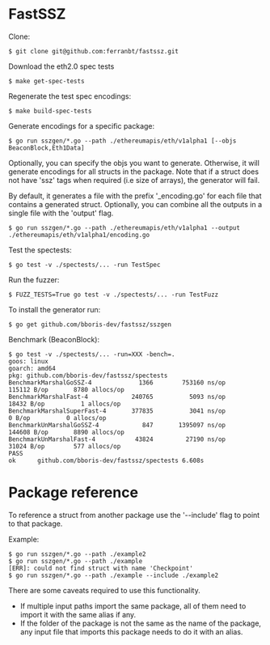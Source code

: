 
# FastSSZ

Clone:

```
$ git clone git@github.com:ferranbt/fastssz.git
```

Download the eth2.0 spec tests

```
$ make get-spec-tests
```

Regenerate the test spec encodings:

```
$ make build-spec-tests
```

Generate encodings for a specific package:

```
$ go run sszgen/*.go --path ./ethereumapis/eth/v1alpha1 [--objs BeaconBlock,Eth1Data]
```

Optionally, you can specify the objs you want to generate. Otherwise, it will generate encodings for all structs in the package. Note that if a struct does not have 'ssz' tags when required (i.e size of arrays), the generator will fail.

By default, it generates a file with the prefix '_encoding.go' for each file that contains a generated struct. Optionally, you can combine all the outputs in a single file with the 'output' flag.

```
$ go run sszgen/*.go --path ./ethereumapis/eth/v1alpha1 --output ./ethereumapis/eth/v1alpha1/encoding.go
```

Test the spectests:

```
$ go test -v ./spectests/... -run TestSpec
```

Run the fuzzer:

```
$ FUZZ_TESTS=True go test -v ./spectests/... -run TestFuzz
```

To install the generator run:

```
$ go get github.com/bboris-dev/fastssz/sszgen
```

Benchmark (BeaconBlock):

```
$ go test -v ./spectests/... -run=XXX -bench=.
goos: linux
goarch: amd64
pkg: github.com/bboris-dev/fastssz/spectests
BenchmarkMarshalGoSSZ-4       	    1366	    753160 ns/op	  115112 B/op	    8780 allocs/op
BenchmarkMarshalFast-4        	  240765	      5093 ns/op	   18432 B/op	       1 allocs/op
BenchmarkMarshalSuperFast-4   	  377835	      3041 ns/op	       0 B/op	       0 allocs/op
BenchmarkUnMarshalGoSSZ-4     	     847	   1395097 ns/op	  144608 B/op	    8890 allocs/op
BenchmarkUnMarshalFast-4      	   43824	     27190 ns/op	   31024 B/op	     577 allocs/op
PASS
ok  	github.com/bboris-dev/fastssz/spectests	6.608s
```

# Package reference

To reference a struct from another package use the '--include' flag to point to that package.

Example:

```
$ go run sszgen/*.go --path ./example2
$ go run sszgen/*.go --path ./example 
[ERR]: could not find struct with name 'Checkpoint'
$ go run sszgen/*.go --path ./example --include ./example2
```

There are some caveats required to use this functionality.
- If multiple input paths import the same package, all of them need to import it with the same alias if any.
- If the folder of the package is not the same as the name of the package, any input file that imports this package needs to do it with an alias.
